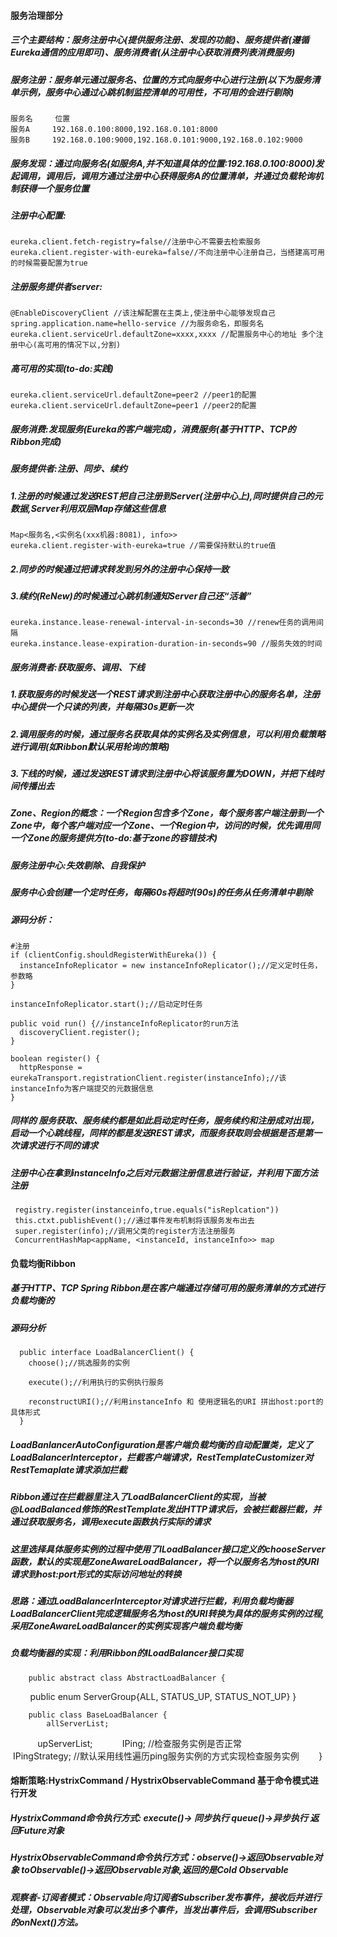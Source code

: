 #### 服务治理部分
##### 三个主要结构：服务注册中心(提供服务注册、发现的功能)、服务提供者(遵循Eureka通信的应用即可)、服务消费者(从注册中心获取消费列表消费服务)
##### 服务注册：服务单元通过服务名、位置的方式向服务中心进行注册(以下为服务清单示例，服务中心通过心跳机制监控清单的可用性，不可用的会进行剔除)
    服务名     位置
    服务A     192.168.0.100:8000,192.168.0.101:8000
    服务B     192.168.0.100:9000,192.168.0.101:9000,192.168.0.102:9000
##### 服务发现：通过向服务名(如服务A,并不知道具体的位置:192.168.0.100:8000)发起调用，调用后，调用方通过注册中心获得服务A的位置清单，并通过负载轮询机制获得一个服务位置
##### 注册中心配置:
    eureka.client.fetch-registry=false//注册中心不需要去检索服务
    eureka.client.register-with-eureka=false//不向注册中心注册自己，当搭建高可用的时候需要配置为true
##### 注册服务提供者server:
    @EnableDiscoveryClient //该注解配置在主类上,使注册中心能够发现自己
    spring.application.name=hello-service //为服务命名，即服务名
    eureka.client.serviceUrl.defaultZone=xxxx,xxxx //配置服务中心的地址 多个注册中心(高可用的情况下以,分割)
##### 高可用的实现(to-do:实践)
    eureka.client.serviceUrl.defaultZone=peer2 //peer1的配置
    eureka.client.serviceUrl.defaultZone=peer1 //peer2的配置
##### 服务消费:发现服务(Eureka的客户端完成)，消费服务(基于HTTP、TCP的Ribbon完成)
##### 服务提供者:注册、同步、续约
##### 1.注册的时候通过发送REST把自己注册到Server(注册中心上),同时提供自己的元数据,Server利用双层Map存储这些信息
    Map<服务名,<实例名(xxx机器:8081), info>>
    eureka.client.register-with-eureka=true //需要保持默认的true值
##### 2.同步的时候通过把请求转发到另外的注册中心保持一致
##### 3.续约(ReNew)的时候通过心跳机制通知Server自己还“活着”
    eureka.instance.lease-renewal-interval-in-seconds=30 //renew任务的调用间隔
    eureka.instance.lease-expiration-duration-in-seconds=90 //服务失效的时间
##### 服务消费者:获取服务、调用、下线
##### 1.获取服务的时候发送一个REST请求到注册中心获取注册中心的服务名单，注册中心提供一个只读的列表，并每隔30s更新一次
##### 2.调用服务的时候，通过服务名获取具体的实例名及实例信息，可以利用负载策略进行调用(如Ribbon默认采用轮询的策略)
##### 3.下线的时候，通过发送REST请求到注册中心将该服务置为DOWN，并把下线时间传播出去
##### Zone、Region的概念：一个Region包含多个Zone，每个服务客户端注册到一个Zone中，每个客户端对应一个Zone、一个Region中，访问的时候，优先调用同一个Zone的服务提供方(to-do:基于zone的容错技术)
##### 服务注册中心:失效剔除、自我保护
##### 服务中心会创建一个定时任务，每隔60s将超时(90s)的任务从任务清单中剔除
##### 源码分析：
    #注册
    if (clientConfig.shouldRegisterWithEureka()) {
      instanceInfoReplicator = new instanceInfoReplicator();//定义定时任务，参数略
    }
    
    instanceInfoReplicator.start();//启动定时任务
    
    public void run() {//instanceInfoReplicator的run方法
      discoveryClient.register();
    }
    
    boolean register() {
      httpResponse = eurekaTransport.registrationClient.register(instanceInfo);//该instanceInfo为客户端提交的元数据信息
    }
 ##### 同样的 服务获取、服务续约都是如此启动定时任务，服务续约和注册成对出现，启动一个心跳线程，同样的都是发送REST请求，而服务获取则会根据是否是第一次请求进行不同的请求
 ##### 注册中心在拿到instanceInfo之后对元数据注册信息进行验证，并利用下面方法注册
     registry.register(instanceinfo,true.equals("isReplcation")) 
     this.ctxt.publishEvent();//通过事件发布机制将该服务发布出去
     super.register(info);//调用父类的register方法注册服务
     ConcurrentHashMap<appName, <instanceId, instanceInfo>> map 
 #### 负载均衡Ribbon
 ##### 基于HTTP、TCP Spring Ribbon是在客户端通过存储可用的服务清单的方式进行负载均衡的
 ##### 源码分析
      public interface LoadBalancerClient() {
        choose();//挑选服务的实例
        
        execute();//利用执行的实例执行服务
        
        reconstructURI();//利用instanceInfo 和 使用逻辑名的URI 拼出host:port的具体形式
      }
 ##### LoadBanlancerAutoConfiguration是客户端负载均衡的自动配置类，定义了LoadBalancerInterceptor，拦截客户端请求，RestTemplateCustomizer对RestTemaplate请求添加拦截
 ##### Ribbon通过在拦截器里注入了LoadBalancerClient的实现，当被@LoadBalanced修饰的RestTemplate发出HTTP请求后，会被拦截器拦截，并通过获取服务名，调用execute函数执行实际的请求
 ##### 这里选择具体服务实例的过程中使用了ILoadBalancer接口定义的chooseServer函数，默认的实现是ZoneAwareLoadBalancer，将一个以服务名为host的URI请求到host:port形式的实际访问地址的转换
 ##### 思路：通过LoadBalancerInterceptor对请求进行拦截，利用负载均衡器LoadBalancerClient完成逻辑服务名为host的URI转换为具体的服务实例的过程,采用ZoneAwareLoadBalancer的实例实现客户端负载均衡
 ##### 负载均衡器的实现：利用Ribbon的ILoadBalancer接口实现
        public abstract class AbstractLoadBalancer {
            public enum ServerGroup{ALL, STATUS_UP, STATUS_NOT_UP}
        }
        
        public class BaseLoadBalancer {
            allServerList;
            upServerList;
            IPing; //检查服务实例是否正常
            IPingStrategy; //默认采用线性遍历ping服务实例的方式实现检查服务实例
        }
        
#### 熔断策略:HystrixCommand / HystrixObservableCommand 基于命令模式进行开发
##### HystrixCommand命令执行方式: execute()-> 同步执行 queue()->异步执行 返回Future对象
##### HystrixObservableCommand命令执行方式：observe()->返回Observable对象 toObservable()->返回Observable对象,返回的是Cold Observable
##### 观察者-订阅者模式：Observable向订阅者Subscriber发布事件，接收后并进行处理，Observable对象可以发出多个事件，当发出事件后，会调用Subscriber的onNext()方法。
        
